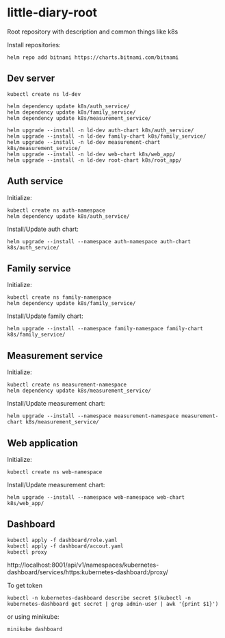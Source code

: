 # little-diary-root
Root repository with description and common things like k8s

Install repositories:
```shell script
helm repo add bitnami https://charts.bitnami.com/bitnami
```

## Dev server

```shell script
kubectl create ns ld-dev

helm dependency update k8s/auth_service/
helm dependency update k8s/family_service/
helm dependency update k8s/measurement_service/

helm upgrade --install -n ld-dev auth-chart k8s/auth_service/
helm upgrade --install -n ld-dev family-chart k8s/family_service/
helm upgrade --install -n ld-dev measurement-chart k8s/measurement_service/
helm upgrade --install -n ld-dev web-chart k8s/web_app/
helm upgrade --install -n ld-dev root-chart k8s/root_app/
```

## Auth service

Initialize:
```shell script
kubectl create ns auth-namespace
helm dependency update k8s/auth_service/
```

Install/Update auth chart:

`helm upgrade --install --namespace auth-namespace auth-chart k8s/auth_service/`


## Family service

Initialize:

```shell script
kubectl create ns family-namespace
helm dependency update k8s/family_service/
```

Install/Update family chart:

`helm upgrade --install --namespace family-namespace family-chart k8s/family_service/`

## Measurement service

Initialize:

```shell script
kubectl create ns measurement-namespace
helm dependency update k8s/measurement_service/
```

Install/Update measurement chart:

`helm upgrade --install --namespace measurement-namespace measurement-chart k8s/measurement_service/`

## Web application

Initialize:

```shell script
kubectl create ns web-namespace
```

Install/Update measurement chart:

`helm upgrade --install --namespace web-namespace web-chart k8s/web_app/`


## Dashboard
```shell script
kubectl apply -f dashboard/role.yaml
kubectl apply -f dashboard/accout.yaml
kubectl proxy
```

http://localhost:8001/api/v1/namespaces/kubernetes-dashboard/services/https:kubernetes-dashboard:/proxy/

To get token

`kubectl -n kubernetes-dashboard describe secret $(kubectl -n kubernetes-dashboard get secret | grep admin-user | awk '{print $1}')`


or using minikube:

`minikube dashboard`
